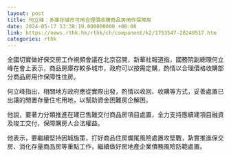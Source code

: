 ```yaml
---
layout: post
title: 何立峰：多庫存城市可用合理價收購商品房用作保障房
date: 2024-05-17 13:38:19.000000000 +08:00
link: https://news.rthk.hk/rthk/ch/component/k2/1753547-20240517.htm
categories: rthk
---
```


全國切實做好保交房工作視頻會議在北京召開，新華社報道指，國務院副總理何立峰在會上表示，商品房庫存較多城市，政府可以按需定購，酌情以合理價格收購部分商品房用作保障性住房。

何立峰指出，相關地方政府應從實際出發，酌情以收回、收購等方式，妥善處置已出讓的閒置存量住宅用地，以幫助資金困難房企解困。

他說，要著力分類推進在建已售難交付商品房項目處置，全力支持應續建項目融資及竣工交付，保障購房人合法權益。

他表示，要繼續堅持因城施策，打好商品住房爛尾風險處置攻堅戰，紮實推進保交房、消化存量商品房等重點工作，繼續做好房地產企業債務風險防範處置。
